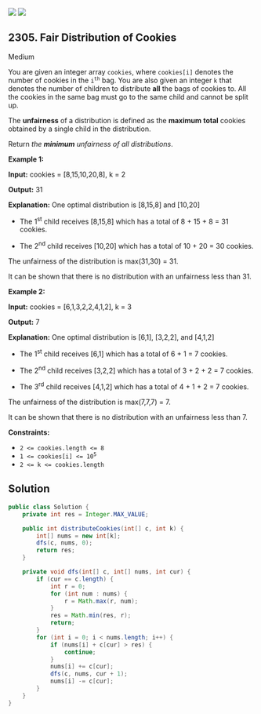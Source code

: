 [![](https://img.shields.io/github/stars/javadev/LeetCode-in-Java?label=Stars&style=flat-square)](https://github.com/javadev/LeetCode-in-Java)
[![](https://img.shields.io/github/forks/javadev/LeetCode-in-Java?label=Fork%20me%20on%20GitHub%20&style=flat-square)](https://github.com/javadev/LeetCode-in-Java/fork)

## 2305\. Fair Distribution of Cookies

Medium

You are given an integer array `cookies`, where `cookies[i]` denotes the number of cookies in the <code>i<sup>th</sup></code> bag. You are also given an integer `k` that denotes the number of children to distribute **all** the bags of cookies to. All the cookies in the same bag must go to the same child and cannot be split up.

The **unfairness** of a distribution is defined as the **maximum** **total** cookies obtained by a single child in the distribution.

Return _the **minimum** unfairness of all distributions_.

**Example 1:**

**Input:** cookies = [8,15,10,20,8], k = 2

**Output:** 31

**Explanation:** One optimal distribution is [8,15,8] and [10,20]

- The 1<sup>st</sup> child receives [8,15,8] which has a total of 8 + 15 + 8 = 31 cookies.

- The 2<sup>nd</sup> child receives [10,20] which has a total of 10 + 20 = 30 cookies.

The unfairness of the distribution is max(31,30) = 31.

It can be shown that there is no distribution with an unfairness less than 31. 

**Example 2:**

**Input:** cookies = [6,1,3,2,2,4,1,2], k = 3

**Output:** 7

**Explanation:** One optimal distribution is [6,1], [3,2,2], and [4,1,2]

- The 1<sup>st</sup> child receives [6,1] which has a total of 6 + 1 = 7 cookies.

- The 2<sup>nd</sup> child receives [3,2,2] which has a total of 3 + 2 + 2 = 7 cookies.

- The 3<sup>rd</sup> child receives [4,1,2] which has a total of 4 + 1 + 2 = 7 cookies.

The unfairness of the distribution is max(7,7,7) = 7.

It can be shown that there is no distribution with an unfairness less than 7. 

**Constraints:**

*   `2 <= cookies.length <= 8`
*   <code>1 <= cookies[i] <= 10<sup>5</sup></code>
*   `2 <= k <= cookies.length`

## Solution

```java
public class Solution {
    private int res = Integer.MAX_VALUE;

    public int distributeCookies(int[] c, int k) {
        int[] nums = new int[k];
        dfs(c, nums, 0);
        return res;
    }

    private void dfs(int[] c, int[] nums, int cur) {
        if (cur == c.length) {
            int r = 0;
            for (int num : nums) {
                r = Math.max(r, num);
            }
            res = Math.min(res, r);
            return;
        }
        for (int i = 0; i < nums.length; i++) {
            if (nums[i] + c[cur] > res) {
                continue;
            }
            nums[i] += c[cur];
            dfs(c, nums, cur + 1);
            nums[i] -= c[cur];
        }
    }
}
```